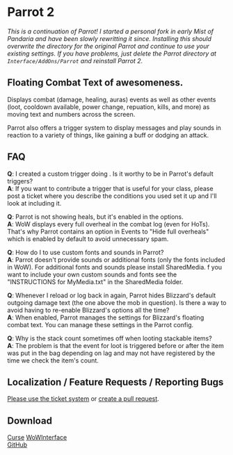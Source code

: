 # Parrot 2

_This is a continuation of Parrot! I started a personal fork in early Mist of
Pandaria and have been slowly rewritting it since. Installing this should
overwrite the directory for the original Parrot and continue to use your
existing settings. If you have problems, just delete the Parrot directory at
`Interface/AddOns/Parrot` and reinstall Parrot 2._

## Floating Combat Text of awesomeness.

Displays combat (damage, healing, auras) events as well as other events (loot,
cooldown available, power change, repuation, kills, and more) as moving text
and numbers across the screen.

Parrot also offers a trigger system to display messages and play sounds in
reaction to a variety of things, like gaining a buff or dodging an attack.

## FAQ
**Q**: I created a custom trigger doing <something>. Is it worthy to be in
Parrot's default triggers?  
**A**: If you want to contribute a trigger that is useful for your class,
please post a ticket where you describe the conditions you used set it up
and I'll look at including it.

**Q**: Parrot is not showing heals, but it's enabled in the options.  
**A**: WoW displays every full overheal in the combat log (even for HoTs).
That's why Parrot contains an option in Events to "Hide full overheals" which
is enabled by default to avoid unnecessary spam.

**Q**: How do I to use custom fonts and sounds in Parrot?  
**A**: Parrot doesn't provide sounds or additional fonts (only the fonts
included in WoW). For additional fonts and sounds please install SharedMedia.
f you want to include your own custom sounds and fonts see the "INSTRUCTIONS
for MyMedia.txt" in the SharedMedia folder.

**Q**: Whenever I reload or log back in again, Parrot hides Blizzard's default
outgoing damage text (the one above the mob in question). Is there a way to
avoid having to re-enable Blizzard's options all the time?  
**A**: When enabled, Parrot manages the settings for Blizzard's floating combat
text. You can manage these settings in the Parrot config.

**Q**: Why is the stack count sometimes off when looting stackable items?  
**A**: The problem is that the event for loot is triggered before or after the
item was put in the bag depending on lag and may not have registered by the
time we check the item's count.

## Localization / Feature Requests / Reporting Bugs
[Please use the ticket system](https://github.com/nebularg/Parrot2/issues) or
[create a pull request](https://github.com/nebularg/Parrot2).

## Download
[Curse](https://www.curseforge.com/wow/addons/parrot2)
[WoWInterface](http://www.wowinterface.com/downloads/info24143-Parrot2.html)  
[GitHub](https://github.com/nebularg/Parrot2/releases)
